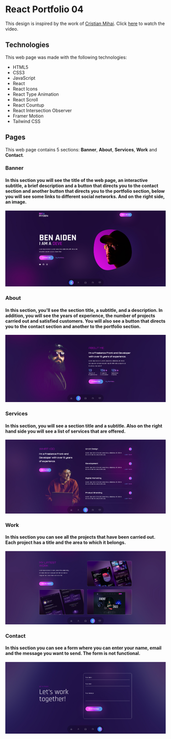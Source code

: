 # React Portfolio 04
This design is inspired by the work of [Cristian Mihai](https://www.youtube.com/@cristianmihai01). Click [here](https://youtu.be/Hps-XPN1GeE) to watch the video.

## Technologies
This web page was made with the following technologies:
- HTML5
- CSS3
- JavaScript
- React
- React Icons
- React Type Animation
- React Scroll
- React Countup
- React Intersection Observer
- Framer Motion
- Tailwind CSS

## Pages
This web page contains 5 sections: **Banner**, **About**, **Services**, **Work** and **Contact**.

### Banner
#### In this section you will see the title of the web page, an interactive subtitle, a brief description and a button that directs you to the contact section and another button that directs you to the portfolio section, below you will see some links to different social networks. And on the right side, an image.
![preview home section](src/assets/preview-1.png)

### About
#### In this section, you'll see the section title, a subtitle, and a description. In addition, you will see the years of experience, the number of projects carried out and satisfied customers. You will also see a button that directs you to the contact section and another to the portfolio section.
![preview services section](src/assets/preview-2.png)

### Services
#### In this section, you will see a section title and a subtitle. Also on the right hand side you will see a list of services that are offered.
![preview who section](src/assets/preview-3.png)

### Work
#### In this section you can see all the projects that have been carried out. Each project has a title and the area to which it belongs.
![preview contact section 1](src/assets/preview-4.png)

### Contact
#### In this section you can see a form where you can enter your name, email and the message you want to send. The form is not functional.
![preview contact section 1](src/assets/preview-5.png)
